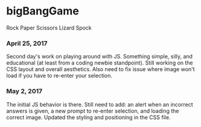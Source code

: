 # bigBangGame
Rock Paper Scissors Lizard Spock
<h3>April 25, 2017</h3>
<p>Second day's work on playing around with JS. Something simple, silly, and educational (at least from a coding newbie standpoint). Still working on the CSS layout and overall aesthetics. Also need to fix issue where image won't load if you have to re-enter your selection.</p>
<h3>May 2, 2017</h3>
<p>The initial JS behavior is there. Still need to add: an alert when an incorrect answers is given, a new prompt to re-enter selection, and loading the correct image. Updated the styling and positioning in the CSS file.</p>

